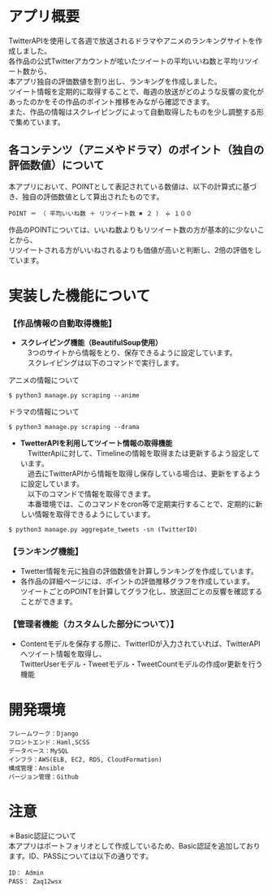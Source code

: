 # アプリ概要
TwitterAPIを使用して各週で放送されるドラマやアニメのランキングサイトを作成しました。  
各作品の公式Twitterアカウントが呟いたツイートの平均いいね数と平均リツイート数から、  
本アプリ独自の評価数値を割り出し、ランキングを作成しました。  
ツイート情報を定期的に取得することで、毎週の放送がどのような反響の変化があったのかをその作品のポイント推移をみながら確認できます。  
また、作品の情報はスクレイピングによって自動取得したものを少し調整する形で集めています。


## 各コンテンツ（アニメやドラマ）のポイント（独自の評価数値）について
本アプリにおいて、POINTとして表記されている数値は、以下の計算式に基づき、独自の評価数値として算出されたものです。

`POINT ＝ （ 平均いいね数 ＋ リツイート数 ✖️ ２ ） ➗ １００`

作品のPOINTについては、いいね数よりもリツイート数の方が基本的に少ないことから、  
リツイートされる方がいいねされるよりも価値が高いと判断し、2倍の評価をしています。
  
  
# 実装した機能について
### 【作品情報の自動取得機能】  

- **スクレイピング機能（BeautifulSoup使用）**  
　3つのサイトから情報をとり、保存できるように設定しています。  
　スクレイピングは以下のコマンドで実行します。

アニメの情報について  
```
$ python3 manage.py scraping --anime
```

ドラマの情報について  
```
$ python3 manage.py scraping --drama
```

- **TwetterAPIを利用してツイート情報の取得機能**  
　TwitterApiに対して、Timelineの情報を取得または更新するよう設定しています。  
　過去にTwitterAPIから情報を取得し保存している場合は、更新をするように設定しています。  
　以下のコマンドで情報を取得できます。  
　本番環境では、このコマンドをcron等で定期実行することで、定期的に新しい情報を取得できるようにしています。

```
$ python3 manage.py aggregate_tweets -sn (TwitterID)
```

### 【ランキング機能】
- Twetter情報を元に独自の評価数値を計算しランキングを作成しています。
- 各作品の詳細ページには、ポイントの評価推移グラフを作成しています。  
ツイートごとのPOINTを計算してグラフ化し、放送回ごとの反響を確認することができます。

### 【管理者機能（カスタムした部分について）】  
- Contentモデルを保存する際に、TwitterIDが入力されていれば、TwitterAPIへツイート情報を取得し、  
TwitterUserモデル・Tweetモデル・TweetCountモデルの作成or更新を行う機能  


# 開発環境
```
フレームワーク：Django
フロントエンド：Haml,SCSS
データベース：MySQL
インフラ：AWS(ELB, EC2, RDS, CloudFormation)
構成管理：Ansible
バージョン管理：Github
```


# 注意
＊Basic認証について  
本アプリはポートフォリオとして作成しているため、Basic認証を追加しております。ID、PASSについては以下の通りです。  
```
ID： Admin  
PASS： Zaq12wsx
```